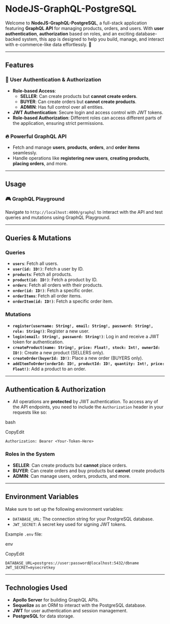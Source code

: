# NodeJS-GraphQL-PostgreSQL

Welcome to **NodeJS-GraphQL-PostgreSQL**, a full-stack application featuring **GraphQL API** for managing products, orders, and users. With **user authentication**, **authorization** based on roles, and an exciting database-backed system, this app is designed to help you build, manage, and interact with e-commerce-like data effortlessly. 🚀

---

## Features

### 🚀 **User Authentication & Authorization**

- **Role-based Access**:
    - **SELLER**: Can create products but **cannot create orders**.
    - **BUYER**: Can create orders but **cannot create products**.
    - **ADMIN**: Has full control over all entities.
- **JWT Authentication**: Secure login and access control with JWT tokens.
- **Role-based Authorization**: Different roles can access different parts of the application, ensuring strict permissions.

### 🔥 **Powerful GraphQL API**

- Fetch and manage **users**, **products**, **orders**, and **order items** seamlessly.
- Handle operations like **registering new users**, **creating products**, **placing orders**, and more.

---
## Usage

### 🎮 **GraphQL Playground**

Navigate to `http://localhost:4000/graphql` to interact with the API and test queries and mutations using GraphQL Playground.

---

## Queries & Mutations

### Queries

- **`users`**: Fetch all users.
- **`user(id: ID!)`**: Fetch a user by ID.
- **`products`**: Fetch all products.
- **`product(id: ID!)`**: Fetch a product by ID.
- **`orders`**: Fetch all orders with their products.
- **`order(id: ID!)`**: Fetch a specific order.
- **`orderItems`**: Fetch all order items.
- **`orderItem(id: ID!)`**: Fetch a specific order item.

### Mutations

- **`register(username: String!, email: String!, password: String!, role: String!)`**: Register a new user.
- **`login(email: String!, password: String!)`**: Log in and receive a JWT token for authentication.
- **`createProduct(name: String!, price: Float!, stock: Int!, ownerId: ID!)`**: Create a new product (SELLERS only).
- **`createOrder(buyerId: ID!)`**: Place a new order (BUYERS only).
- **`addItemToOrder(orderId: ID!, productId: ID!, quantity: Int!, price: Float!)`**: Add a product to an order.

---

## Authentication & Authorization

- All operations are **protected** by JWT authentication. To access any of the API endpoints, you need to include the `Authorization` header in your requests like so:

bash

CopyEdit

`Authorization: Bearer <Your-Token-Here>`

### Roles in the System

- **SELLER**: Can create products but **cannot** place orders.
- **BUYER**: Can create orders and buy products but **cannot** create products
- **ADMIN**: Can manage users, orders, products, and more.

---

## Environment Variables

Make sure to set up the following environment variables:

- `DATABASE_URL`: The connection string for your PostgreSQL database.
- `JWT_SECRET`: A secret key used for signing JWT tokens.

Example `.env` file:

env

CopyEdit

`DATABASE_URL=postgres://user:password@localhost:5432/dbname JWT_SECRET=mysecretkey`

---

## Technologies Used

- **Apollo Server** for building GraphQL APIs.
- **Sequelize** as an ORM to interact with the PostgreSQL database.
- **JWT** for user authentication and session management.
- **PostgreSQL** for data storage.